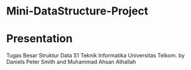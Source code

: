 # Mini-DataStructure-Project
<h1> Presentation </h1>
Tugas Besar Struktur Data S1 Teknik Informatika Universitas Telkom.
by Daniels Peter Smith and Muhammad Ahsan Athallah

